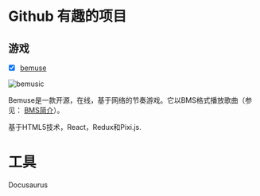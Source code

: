 # Github 有趣的项目

## 游戏

- [x] [bemuse](https://bemuse.ninja/)

![bemusic](https://github.com/bemusic/bemuse/raw/master/website/static/img/logo.png)

Bemuse是一款开源，在线，基于网络的节奏游戏。它以BMS格式播放歌曲（参见： [BMS简介](https://www.youtube.com/watch?v=Guv1vRAKanY)）。

基于HTML5技术，React，Redux和Pixi.js.

# 工具

Docusaurus